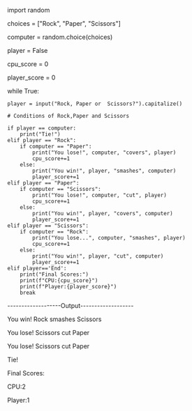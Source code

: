 import random

choices = ["Rock", "Paper", "Scissors"]

computer = random.choice(choices)

player = False

cpu_score = 0

player_score = 0

while True:
    
    player = input("Rock, Paper or  Scissors?").capitalize()
    
    # Conditions of Rock,Paper and Scissors
    
    if player == computer:
        print("Tie!")
    elif player == "Rock":
        if computer == "Paper":
            print("You lose!", computer, "covers", player)
            cpu_score+=1
        else:
            print("You win!", player, "smashes", computer)
            player_score+=1
    elif player == "Paper":
        if computer == "Scissors":
            print("You lose!", computer, "cut", player)
            cpu_score+=1
        else:
            print("You win!", player, "covers", computer)
            player_score+=1
    elif player == "Scissors":
        if computer == "Rock":
            print("You lose...", computer, "smashes", player)
            cpu_score+=1
        else:
            print("You win!", player, "cut", computer)
            player_score+=1
    elif player=='End':
        print("Final Scores:")
        print(f"CPU:{cpu_score}")
        print(f"Player:{player_score}")
        break

-------------------Output-------------------

You win! Rock smashes Scissors

You lose! Scissors cut Paper

You lose! Scissors cut Paper

Tie!

Final Scores:

CPU:2

Player:1

